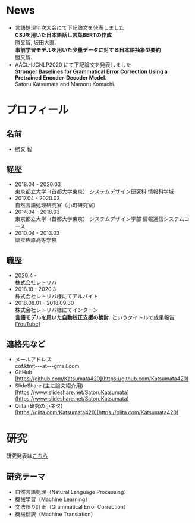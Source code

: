 # News
- 言語処理年次大会にて下記論文を発表しました  
**CSJを用いた日本語話し言葉BERTの作成**  
勝又智, 坂田大直.  
**事前学習モデルを用いた少量データに対する日本語抽象型要約**  
勝又智.
- AACL-IJCNLP2020 にて下記論文を発表しました  
**Stronger Baselines for Grammatical Error Correction Using a Pretrained Encoder-Decoder Model.**  
Satoru Katsumata and Mamoru Komachi.

# プロフィール
## 名前
- 勝又 智

## 経歴
- 2018.04 - 2020.03  
東京都立大学（首都大学東京） システムデザイン研究科 情報科学域
- 2017.04 - 2020.03  
自然言語処理研究室（小町研究室）
- 2014.04 - 2018.03  
東京都立大学（首都大学東京） システムデザイン学部 情報通信システムコース
- 2010.04 - 2013.03  
県立佐原高等学校

## 職歴
- 2020.4 -   
株式会社レトリバ
- 2018.10 - 2020.3  
株式会社レトリバ様にてアルバイト
- 2018.08.01 - 2018.09.30  
株式会社レトリバ様にてインターン  
**言語モデルを用いた自動校正支援の検討.** というタイトルで成果報告 [[YouTube]](https://youtu.be/rqZ_zAXc5bE)

## 連絡先など
- メールアドレス  
cof.ktmt---at---gmail.com
- GitHub  
[https://github.com/Katsumata420](https://github.com/Katsumata420)
- SlideShare (主に論文紹介用)  
[https://www.slideshare.net/SatoruKatsumata](https://www.slideshare.net/SatoruKatsumata)
- Qiita (研究の小ネタ)  
[https://qiita.com/Katsumata420](https;//qiita.com/Katsumata420)

# 研究
研究発表は[こちら](./pub.html)
## 研究テーマ
- 自然言語処理（Natural Language Processing）
- 機械学習（Machine Learning）
- 文法誤り訂正（Grammatical Error Correction）
- 機械翻訳（Machine Translation）

